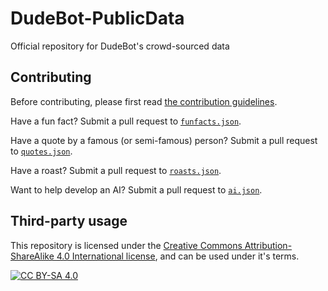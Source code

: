 # DudeBot-PublicData
Official repository for DudeBot's crowd-sourced data

## Contributing

Before contributing, please first read [the contribution guidelines](./CONTRIBUTING.md).

Have a fun fact? Submit a pull request to [`funfacts.json`](./funfacts.json).

Have a quote by a famous (or semi-famous) person? Submit a pull request to [`quotes.json`](./quotes.json).

Have a roast? Submit a pull request to [`roasts.json`](./roasts.json).

Want to help develop an AI? Submit a pull request to [`ai.json`](./ai.json).

## Third-party usage

This repository is licensed under the [Creative Commons Attribution-ShareAlike 4.0 International license](https://creativecommons.org/licenses/by-sa/4.0/), and can be used under it's terms.

[![CC BY-SA 4.0](https://licensebuttons.net/l/by-sa/3.0/88x31.png)](https://creativecommons.org/licenses/by-sa/4.0/)
